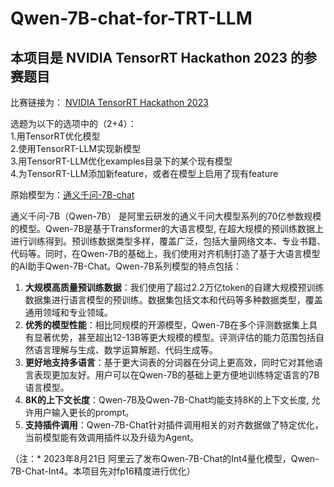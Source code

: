 # Qwen-7B-chat-for-TRT-LLM
## 本项目是 NVIDIA TensorRT Hackathon 2023 的参赛题目
比赛链接为： [NVIDIA TensorRT Hackathon 2023](https://github.com/NVIDIA/trt-samples-for-hackathon-cn/tree/master/Hackathon2023) 

选题为以下的选项中的（2+4）：  
1.用TensorRT优化模型  
2.使用TensorRT-LLM实现新模型  
3.用TensorRT-LLM优化examples目录下的某个现有模型  
4.为TensorRT-LLM添加新feature，或者在模型上启用了现有feature  

原始模型为：[通义千问-7B-chat](https://huggingface.co/Qwen/Qwen-7B-Chat)  

通义千问-7B（Qwen-7B） 是阿里云研发的通义千问大模型系列的70亿参数规模的模型。Qwen-7B是基于Transformer的大语言模型, 在超大规模的预训练数据上进行训练得到。预训练数据类型多样，覆盖广泛，包括大量网络文本、专业书籍、代码等。同时，在Qwen-7B的基础上，我们使用对齐机制打造了基于大语言模型的AI助手Qwen-7B-Chat。Qwen-7B系列模型的特点包括：

1. **大规模高质量预训练数据**：我们使用了超过2.2万亿token的自建大规模预训练数据集进行语言模型的预训练。数据集包括文本和代码等多种数据类型，覆盖通用领域和专业领域。
2. **优秀的模型性能**：相比同规模的开源模型，Qwen-7B在多个评测数据集上具有显著优势，甚至超出12-13B等更大规模的模型。评测评估的能力范围包括自然语言理解与生成、数学运算解题、代码生成等。
3. **更好地支持多语言**：基于更大词表的分词器在分词上更高效，同时它对其他语言表现更加友好。用户可以在Qwen-7B的基础上更方便地训练特定语言的7B语言模型。
4. **8K的上下文长度**：Qwen-7B及Qwen-7B-Chat均能支持8K的上下文长度, 允许用户输入更长的prompt。
5. **支持插件调用**：Qwen-7B-Chat针对插件调用相关的对齐数据做了特定优化，当前模型能有效调用插件以及升级为Agent。
  
（注：* 2023年8月21日 阿里云了发布Qwen-7B-Chat的Int4量化模型，Qwen-7B-Chat-Int4。本项目先对fp16精度进行优化）
